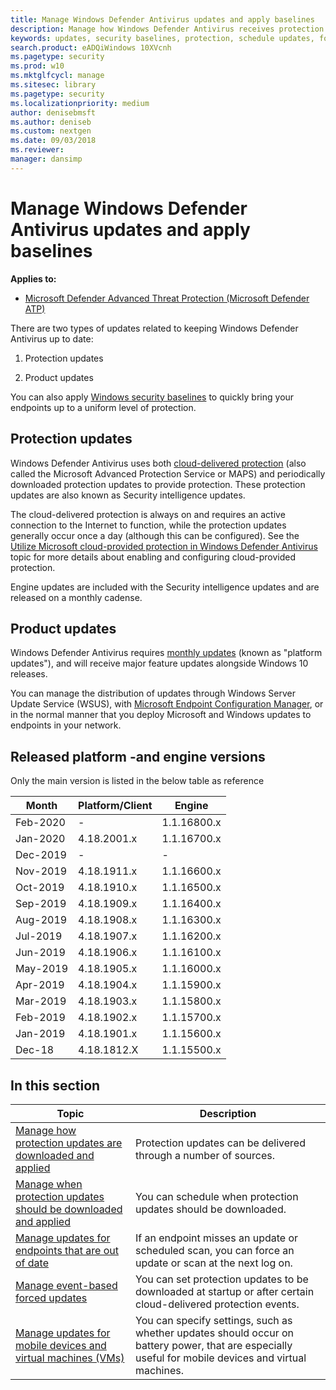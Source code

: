 ```yaml
---
title: Manage Windows Defender Antivirus updates and apply baselines
description: Manage how Windows Defender Antivirus receives protection and product updates.
keywords: updates, security baselines, protection, schedule updates, force updates, mobile updates, wsus
search.product: eADQiWindows 10XVcnh
ms.pagetype: security
ms.prod: w10
ms.mktglfcycl: manage
ms.sitesec: library
ms.pagetype: security
ms.localizationpriority: medium
author: denisebmsft
ms.author: deniseb
ms.custom: nextgen
ms.date: 09/03/2018
ms.reviewer: 
manager: dansimp
---
```


# Manage Windows Defender Antivirus updates and apply baselines

**Applies to:**

- [Microsoft Defender Advanced Threat Protection (Microsoft Defender ATP)](https://go.microsoft.com/fwlink/p/?linkid=2069559)

There are two types of updates related to keeping Windows Defender Antivirus up to date:
1. Protection updates

2. Product updates

You can also apply [Windows security baselines](https://technet.microsoft.com/itpro/windows/keep-secure/windows-security-baselines) to quickly bring your endpoints up to a uniform level of protection.

## Protection updates

Windows Defender Antivirus uses both [cloud-delivered protection](utilize-microsoft-cloud-protection-windows-defender-antivirus.md) (also called the Microsoft Advanced Protection Service or MAPS) and periodically downloaded protection updates to provide protection. These protection updates are also known as Security intelligence updates.

The cloud-delivered protection is always on and requires an active connection to the Internet to function, while the protection updates generally occur once a day (although this can be configured). See the [Utilize Microsoft cloud-provided protection in Windows Defender Antivirus](utilize-microsoft-cloud-protection-windows-defender-antivirus.md) topic for more details about enabling and configuring cloud-provided protection. 

Engine updates are included with the Security intelligence updates and are released on a monthly cadense.

## Product updates

Windows Defender Antivirus requires [monthly updates](https://support.microsoft.com/help/4052623/update-for-windows-defender-antimalware-platform) (known as "platform updates"), and will receive major feature updates alongside Windows 10 releases.

You can manage the distribution of updates through Windows Server Update Service (WSUS), with [Microsoft Endpoint Configuration Manager](https://docs.microsoft.com/configmgr/sum/understand/software-updates-introduction), or in the normal manner that you deploy Microsoft and Windows updates to endpoints in your network.

## Released platform -and engine versions
Only the main version is listed in the below table as reference

Month	| Platform/Client	| Engine
---|---|---
Feb-2020	|	- | 1.1.16800.x
Jan-2020 |	4.18.2001.x	| 1.1.16700.x
Dec-2019 | - | - |
Nov-2019	| 4.18.1911.x	| 1.1.16600.x
Oct-2019	| 4.18.1910.x	| 1.1.16500.x
Sep-2019	| 4.18.1909.x	| 1.1.16400.x
Aug-2019	| 4.18.1908.x	| 1.1.16300.x
Jul-2019	| 4.18.1907.x	| 1.1.16200.x
Jun-2019	| 4.18.1906.x	| 1.1.16100.x
May-2019	| 4.18.1905.x	| 1.1.16000.x
Apr-2019	| 4.18.1904.x	| 1.1.15900.x
Mar-2019	| 4.18.1903.x	| 1.1.15800.x
Feb-2019	| 4.18.1902.x	| 1.1.15700.x
Jan-2019	| 4.18.1901.x	| 1.1.15600.x
Dec-18	| 4.18.1812.X	| 1.1.15500.x


## In this section

Topic | Description 
---|---
[Manage how protection updates are downloaded and applied](manage-protection-updates-windows-defender-antivirus.md) | Protection updates can be delivered through a number of sources.
[Manage when protection updates should be downloaded and applied](manage-protection-update-schedule-windows-defender-antivirus.md) | You can schedule when protection updates should be downloaded.
[Manage updates for endpoints that are out of date](manage-outdated-endpoints-windows-defender-antivirus.md) | If an endpoint misses an update or scheduled scan, you can force an update or scan at the next log on.
[Manage event-based forced updates](manage-event-based-updates-windows-defender-antivirus.md) | You can set protection updates to be downloaded at startup or after certain cloud-delivered protection events.
[Manage updates for mobile devices and virtual machines (VMs)](manage-updates-mobile-devices-vms-windows-defender-antivirus.md)| You can specify settings, such as whether updates should occur on battery power, that are especially useful for mobile devices and virtual machines.
